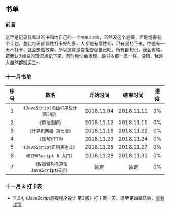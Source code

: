 ## 书单

### 前言
这里是记录我看过的书和给自己的一个`书单计划表`，虽然没这个必要，但是觉得有个计划，总比每天都佛性打卡好的多，人都是有惰性都，只有坚持下来，中途有一天不打卡，就会想着放弃，所以这算是变相督促自己吧，所有都知识，我会省略，把我认为`重要`的知识点记下来，有时候你会发现，跟书本都一模一样，没错，我是大自然都搬运工～

### 十一月书单

| 序号 | 数名 | 开始时间 | 结束时间 | 进度 |
| :------: | :------: | :------: | :------: | :------: | 
| 1 | `《JavaScript高级程序设计 第3版》` |  2018.11.04 | 2018.11.11 | 9% |
| 2 | `《算法图解》` |  2018.11.12 | 2018.11.15 | 0% |
| 3 | `《计算机网络 第七版》` |  2018.11.16 | 2018.11.22 | 0% |
| 4 | `《图解HTTP》` |  2018.11.23 | 2018.11.24 | 0% |
| 5 | `《JavaScript正则表达式》` |  2018.11.25 | 2018.11.27 | 0% |
| 6 | `《ECMAScript 6 入门》` |  2018.11.28 | 2018.11.31 | 0% |
| 7 | `《数据结构与算法 JavaScript描述》` |  暂定 | 暂定 | 0% |

### 十一月 & 打卡表
- 11.04, 《JavaScript高级程序设计 第3版》打卡第一天，读至第四章结束，[查看详情](https://github.com/PDKSophia/read-booklist/blob/master/JavaScript%E9%AB%98%E7%BA%A7%E7%BC%96%E7%A8%8B%E8%AE%BE%E8%AE%A1/play-card-1.md)
